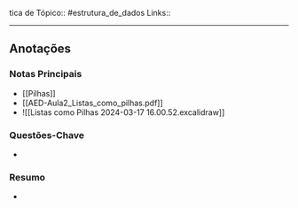 tica de Tópico:: #estrutura_de_dados 
Links::

---
## Anotações

### Notas Principais

- [[Pilhas]]
- [[AED-Aula2_Listas_como_pilhas.pdf]]
- ![[Listas como Pilhas 2024-03-17 16.00.52.excalidraw]]
### Questões-Chave

- 

### Resumo

- 



